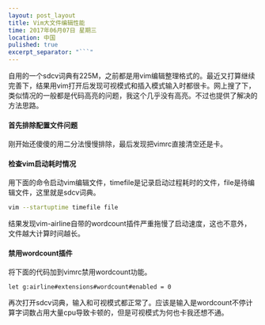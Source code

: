 ```yaml
---
layout: post_layout
title: Vim大文件编辑性能
time: 2017年06月07日 星期三
location: 中国
pulished: true
excerpt_separator: "```"
---
```

自用的一个sdcv词典有225M，之前都是用vim编辑整理格式的。最近又打算继续完善下，结果用vim打开后发现可视模式和插入模式输入时都很卡。网上搜了下，类似情况的一般都是代码高亮的问题，我这个几乎没有高亮。不过也提供了解决的方法思路。

#### 首先排除配置文件问题
刚开始还傻傻的用二分法慢慢排除，最后发现把vimrc直接清空还是卡。
#### 检查vim启动耗时情况
用下面的命令启动vim编辑文件，timefile是记录启动过程耗时的文件，file是待编辑文件，这里就是sdcv词典。
```bash
vim --startuptime timefile file
```
结果发现vim-airline自带的wordcount插件严重拖慢了启动速度，这也不意外，文件越大计算时间越长。
#### 禁用wordcount插件
将下面的代码加到vimrc禁用wordcount功能。
```vim
let g:airline#extensions#wordcount#enabled = 0
```
再次打开sdcv词典，输入和可视模式都正常了。应该是输入是wordcount不停计算字词数占用大量cpu导致卡顿的，但是可视模式为何也卡我还想不通。
